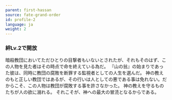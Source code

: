 ```yaml
---
parent: first-hassan
source: fate-grand-order
id: profile-2
language: ja
weight: 2
---
```


### 絆Lv.2で開放

暗殺教団においてただひとりの目撃者もいないとされたが、それもそのはず、この人物を見た者はその時点で命を終えている為だ。
『山の翁』の始まりであった彼は、同時に教団の腐敗を断罪する監視者としての人生を選んだ。
神の教えのもと正しい教団ではあるが、その行いは人としての悪である事は免れない。だからこそ、この人物は教団が腐敗する事を許さなかった。
神の教えを守るものたちが人の欲に溺れる。
それこそが、神への最大の冒涜となるからである。
